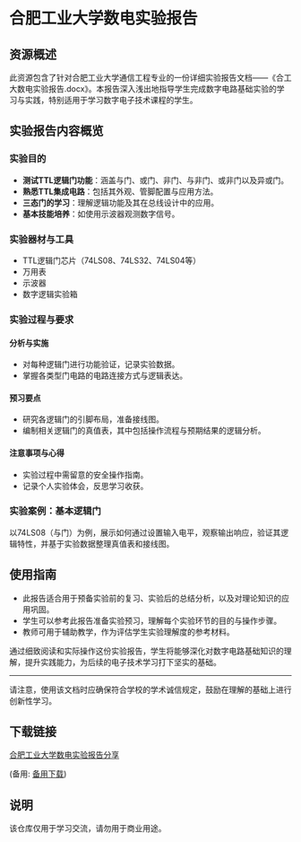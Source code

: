 # 合肥工业大学数电实验报告

## 资源概述

此资源包含了针对合肥工业大学通信工程专业的一份详细实验报告文档——《合工大数电实验报告.docx》。本报告深入浅出地指导学生完成数字电路基础实验的学习与实践，特别适用于学习数字电子技术课程的学生。

## 实验报告内容概览

### 实验目的

- **测试TTL逻辑门功能**：涵盖与门、或门、非门、与非门、或非门以及异或门。
- **熟悉TTL集成电路**：包括其外观、管脚配置与应用方法。
- **三态门的学习**：理解逻辑功能及其在总线设计中的应用。
- **基本技能培养**：如使用示波器观测数字信号。

### 实验器材与工具

- TTL逻辑门芯片（74LS08、74LS32、74LS04等）
- 万用表
- 示波器
- 数字逻辑实验箱

### 实验过程与要求

#### 分析与实施

- 对每种逻辑门进行功能验证，记录实验数据。
- 掌握各类型门电路的电路连接方式与逻辑表达。

#### 预习要点

- 研究各逻辑门的引脚布局，准备接线图。
- 编制相关逻辑门的真值表，其中包括操作流程与预期结果的逻辑分析。

#### 注意事项与心得

- 实验过程中需留意的安全操作指南。
- 记录个人实验体会，反思学习收获。

### 实验案例：基本逻辑门

以74LS08（与门）为例，展示如何通过设置输入电平，观察输出响应，验证其逻辑特性，并基于实验数据整理真值表和接线图。

## 使用指南

- 此报告适合用于预备实验前的复习、实验后的总结分析，以及对理论知识的应用巩固。
- 学生可以参考此报告准备实验预习，理解每个实验环节的目的与操作步骤。
- 教师可用于辅助教学，作为评估学生实验理解度的参考材料。

通过细致阅读和实际操作这份实验报告，学生将能够深化对数字电路基础知识的理解，提升实践能力，为后续的电子技术学习打下坚实的基础。

---

请注意，使用该文档时应确保符合学校的学术诚信规定，鼓励在理解的基础上进行创新性学习。

## 下载链接
[合肥工业大学数电实验报告分享](https://pan.quark.cn/s/3c03dcb263c3) 

(备用: [备用下载](https://pan.baidu.com/s/1eG8809Aug-Gz1WGLrwCMfw?pwd=1234))

## 说明

该仓库仅用于学习交流，请勿用于商业用途。
